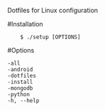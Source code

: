 Dotfiles for Linux configuration

#Installation
```
    $ ./setup [OPTIONS]
```
#Options
```
-all
-android
-dotfiles
-install
-mongodb
-python
-h, --help
```
